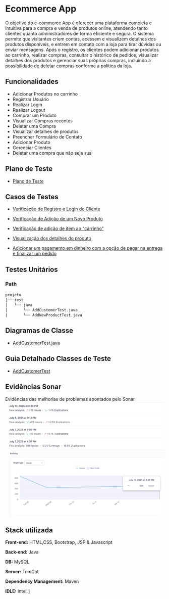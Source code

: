
# Ecommerce App

O objetivo do e-commerce App é oferecer uma plataforma completa e intuitiva para a compra e venda de produtos online, atendendo tanto clientes quanto administradores de forma eficiente e segura. O sistema permite que visitantes criem contas, acessem e visualizem detalhes dos produtos disponíveis, e entrem em contato com a loja para tirar dúvidas ou enviar mensagens. Após o registro, os clientes podem adicionar produtos ao carrinho, realizar compras, consultar o histórico de pedidos, visualizar detalhes dos produtos e gerenciar suas próprias compras, incluindo a possibilidade de deletar compras conforme a política da loja.

## Funcionalidades

- Adicionar Produtos no carrinho
- Registrar Usuário
- Realizar Login
- Realizar Logout
- Comprar um Produto
- Visualizar Compras recentes
- Deletar uma Compra
- Visualizar detalhes de produtos
- Preencher Formulário de Contato
- Adicionar Produto
- Gerenciar Clientes
- Deletar uma compra que não seja sua




## Plano de Teste
- [Plano de Teste](https://docs.google.com/document/d/1Iq4roJnVg1pyr0kOp4hbxOn9nQsFTtcIsNx82GgtNsU/edit?usp=sharing)


## Casos de Testes
- [Verificação de Registro e Login do Cliente](https://docs.google.com/document/d/1D0CXA5cJf06jZ1IqneT4Cv-6EB-2OaQXYwr8Lp4sgHo/edit?usp=sharing)
- [Verificação de Adição de um Novo Produto](https://docs.google.com/document/d/1joRWYE2tIPf17xQe9yUBcslsZ5TAlI-x4PoXRQNPxrQ/edit?usp=sharing)
- [Verificação de adição de item ao "carrinho"](https://docs.google.com/document/d/e/2PACX-1vRiXSeqF9upLPE8vMwhl3udrIxsjTUHNiDmUqB6Q2QEFhUVt8jY1T_K9PkCQl43LV3f3bnukUN_r6HT/pub)
- [Visualização dos detalhes do produto](https://docs.google.com/document/d/e/2PACX-1vSaOrRfbRXk9mD4TWbu2GyppyJgFEyHu5bA5hPh_1cfgsYkxolSxqJVbkMyrJe1OFe9HX3Ns7NFGmCP/pub)

- [Adicionar um pagamento em dinheiro com a opção de pagar na entrega e finalizar um pedido](https://docs.google.com/document/d/1E_41Txj8uJANZUCJw7R20RmnQptgiBqvcovQkw_CIg4/edit?tab=t.0)


## Testes Unitários
### Path
```
projeto
├── test
│   └── java
│       └── AddCustomerTest.java
|       └── AddNewProductTest.java 

```
## Diagramas de Classe
- [AddCustomerTest.java](https://github.com/vaniacourses/trabalho-Bug_Hunters/blob/main/Diagram/AddCustomerTest.png?raw=true)

## Guia Detalhado Classes de Teste
- [AddCustomerTest](https://github.com/vaniacourses/trabalho-Bug_Hunters/blob/main/guides/AddCustomerTestGuide.md)


## Evidências Sonar
Evidências das melhorias de problemas apontados pelo Sonar 
![sonar_1](https://github.com/vaniacourses/trabalho-Bug_Hunters/blob/main/images/Analise_Sonar.png)
![sonar_2](https://github.com/vaniacourses/trabalho-Bug_Hunters/blob/main/images/sonar_graph.png)

## Stack utilizada

**Front-end:** HTML,CSS, Bootstrap,  JSP & Javascript

**Back-end:** Java

**DB:** MySQL

**Server:** TomCat

**Dependency Management:** Maven

**IDLE:** Intellij
